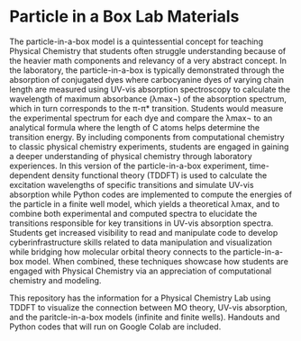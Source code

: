 # Particle in a Box Lab Materials
The particle-in-a-box model is a quintessential concept for teaching Physical Chemistry that students often struggle understanding because of the heavier math components and relevancy of a very abstract concept. In the laboratory, the particle-in-a-box is typically demonstrated through the absorption of conjugated dyes where carbocyanine dyes of varying chain length are measured using UV-vis absorption spectroscopy to calculate the wavelength of maximum absorbance (λmax¬) of the absorption spectrum, which in turn corresponds to the π-π* transition. Students would measure the experimental spectrum for each dye and compare the λmax¬ to an analytical formula where the length of C atoms helps determine the transition energy. By including components from computational chemistry to classic physical chemistry experiments, students are engaged in gaining a deeper understanding of physical chemistry through laboratory experiences. In this version of the particle-in-a-box experiment, time-dependent density functional theory (TDDFT) is used to calculate the excitation wavelengths of specific transitions and simulate UV-vis absorption while Python codes are implemented to compute the energies of the particle in a finite well model, which yields a theoretical λmax, and to combine both experimental and computed spectra to elucidate the transitions responsible for key transitions in UV-vis absorption spectra. Students get increased visibility to read and manipulate code to develop cyberinfrastructure skills related to data manipulation and visualization while bridging how molecular orbital theory connects to the particle-in-a-box model. When combined, these techniques showcase how students are engaged with Physical Chemistry via an appreciation of computational chemistry and modeling.

This repository has the information for a Physical Chemistry Lab using TDDFT to visualize the connection between MO theory, UV-vis absorption, and the paritcle-in-a-box models (infinite and finite wells). Handouts and Python codes that will run on Google Colab are included.

